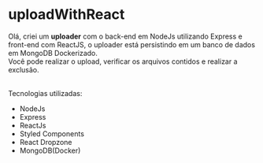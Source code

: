 # uploadWithReact

Olá, criei um <b>uploader</b> com o back-end em NodeJs utilizando Express e front-end com ReactJS, o uploader está persistindo em um banco de dados em MongoDB Dockerizado.<br>
Você pode realizar o upload, verificar os arquivos contidos e realizar a exclusão. <br>
<br>

Tecnologias utilizadas:
- NodeJs
- Express
- ReactJs
- Styled Components
- React Dropzone
- MongoDB(Docker)
